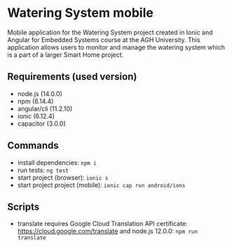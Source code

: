 # Watering System mobile
Mobile application for the Watering System project created in Ionic and Angular for Embedded Systems course at the AGH University. This application allows users to monitor and manage the watering system which is a part of a larger Smart Home project.

## Requirements (used version)
 - node.js (14.0.0)
 - npm (6.14.4)
 - angular/cli (11.2.10)
 - ionic (6.12.4)
 - capacitor (3.0.0)

## Commands
 - install dependencies: `npm i`
 - run tests: `ng test`
 - start project (browser): `ionic s`
 - start project project (mobile): `ionic cap run android/ions`

## Scripts
 - translate requires Google Cloud Translation API certificate: https://cloud.google.com/translate and node.js 12.0.0: `npm run translate`

